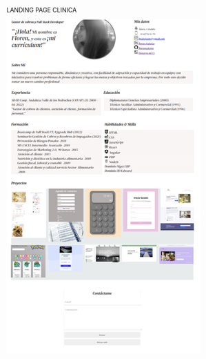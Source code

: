  LANDING PAGE CLINICA
 
 ![image](https://github.com/florenpedrajas/CV-HTML-CSS/blob/master/asset/Resultado.png)
